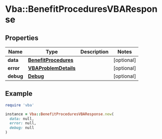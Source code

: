 # Vba::BenefitProceduresVBAResponse

## Properties

| Name | Type | Description | Notes |
| ---- | ---- | ----------- | ----- |
| **data** | [**BenefitProcedures**](BenefitProcedures.md) |  | [optional] |
| **error** | [**VBAProblemDetails**](VBAProblemDetails.md) |  | [optional] |
| **debug** | [**Debug**](Debug.md) |  | [optional] |

## Example

```ruby
require 'vba'

instance = Vba::BenefitProceduresVBAResponse.new(
  data: null,
  error: null,
  debug: null
)
```

